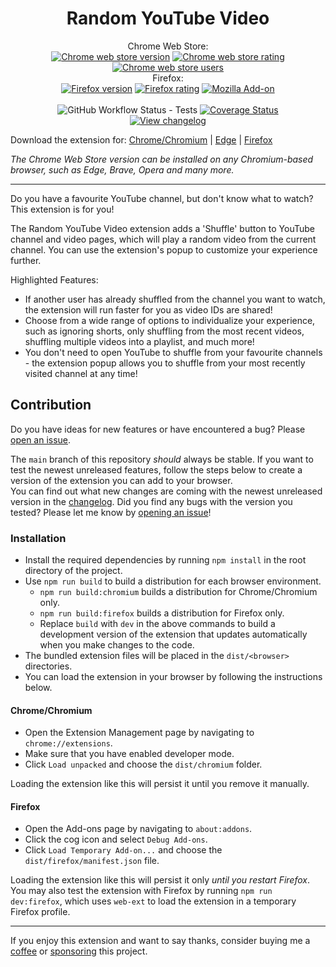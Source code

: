 <h1 align="center">Random YouTube Video</h1>

<p align="center">
Chrome Web Store:
<br>
<a href="https://chrome.google.com/webstore/detail/random-youtube-video/kijgnjhogkjodpakfmhgleobifempckf">
  <img src="https://img.shields.io/chrome-web-store/v/kijgnjhogkjodpakfmhgleobifempckf?label=version"
    alt="Chrome web store version"></a>
<a href="https://chrome.google.com/webstore/detail/random-youtube-video/kijgnjhogkjodpakfmhgleobifempckf">
  <img src="https://img.shields.io/chrome-web-store/rating/kijgnjhogkjodpakfmhgleobifempckf?label=rating"
    alt="Chrome web store rating"></a>
<a href="https://chrome.google.com/webstore/detail/random-youtube-video/kijgnjhogkjodpakfmhgleobifempckf">
  <img src="https://img.shields.io/chrome-web-store/users/kijgnjhogkjodpakfmhgleobifempckf?label=users"
    alt="Chrome web store users"></a>
<br>
Firefox:
<br>
<a href="https://addons.mozilla.org/en-GB/firefox/addon/random-youtube-video/">
<img src="https://img.shields.io/amo/v/random-youtube-video?label=version"
		alt="Firefox version" ></a>
<a href="https://addons.mozilla.org/en-GB/firefox/addon/random-youtube-video/">
	<img src="https://img.shields.io/amo/rating/random-youtube-video?label=rating"
		alt="Firefox rating" ></a>
<a href="https://addons.mozilla.org/en-GB/firefox/addon/random-youtube-video/">
	<img alt="Mozilla Add-on" src="https://img.shields.io/amo/users/random-youtube-video?label=users"
		alt="Firefox users" ></a>
<br>
<br>
<img alt="GitHub Workflow Status - Tests" src="https://img.shields.io/github/actions/workflow/status/NikkelM/Random-YouTube-Video/test.yml?branch=main&label=tests">
<a href='https://coveralls.io/github/NikkelM/Random-YouTube-Video?branch=main'>
	<img src='https://coveralls.io/repos/github/NikkelM/Random-YouTube-Video/badge.svg?branch=main' 
		alt='Coverage Status' /></a>
<br>
<a href="https://github.com/NikkelM/Random-YouTube-Video/tree/main/CHANGELOG.md">
  <img src="https://img.shields.io/badge/view-changelog-blue"
    alt="View changelog"></a>
</p>

Download the extension for: [Chrome/Chromium](https://chrome.google.com/webstore/detail/random-youtube-video/kijgnjhogkjodpakfmhgleobifempckf) | [Edge](https://microsoftedge.microsoft.com/addons/detail/random-youtube-video/fccfflipicelkilpmgniblpoflkbhdbe) | [Firefox](https://addons.mozilla.org/en-GB/firefox/addon/random-youtube-video/) 

*The Chrome Web Store version can be installed on any Chromium-based browser, such as Edge, Brave, Opera and many more.*

---

Do you have a favourite YouTube channel, but don't know what to watch? This extension is for you!

The Random YouTube Video extension adds a 'Shuffle' button to YouTube channel and video pages, which will play a random video from the current channel. You can use the extension's popup to customize your experience further.

Highlighted Features:<br>
- If another user has already shuffled from the channel you want to watch, the extension will run faster for you as video IDs are shared!
- Choose from a wide range of options to individualize your experience, such as ignoring shorts, only shuffling from the most recent videos, shuffling multiple videos into a playlist, and much more!
- You don't need to open YouTube to shuffle from your favourite channels - the extension popup allows you to shuffle from your most recently visited channel at any time!

## Contribution

Do you have ideas for new features or have encountered a bug? Please [open an issue](https://github.com/NikkelM/Random-YouTube-Video/issues/new/choose).

The `main` branch of this repository *should* always be stable. If you want to test the newest unreleased features, follow the steps below to create a version of the extension you can add to your browser.
<br>
You can find out what new changes are coming with the newest unreleased version in the [changelog](https://github.com/NikkelM/Random-YouTube-Video/blob/main/CHANGELOG.md).
Did you find any bugs with the version you tested? Please let me know by [opening an issue](https://github.com/NikkelM/Random-YouTube-Video/issues/new/choose)!

### Installation

- Install the required dependencies by running `npm install` in the root directory of the project.
- Use `npm run build` to build a distribution for each browser environment.
	- `npm run build:chromium` builds a distribution for Chrome/Chromium only.
	- `npm run build:firefox` builds a distribution for Firefox only.
	- Replace `build` with `dev` in the above commands to build a development version of the extension that updates automatically when you make changes to the code.
- The bundled extension files will be placed in the `dist/<browser>` directories.
- You can load the extension in your browser by following the instructions below.

#### Chrome/Chromium

- Open the Extension Management page by navigating to `chrome://extensions`.
- Make sure that you have enabled developer mode.
- Click `Load unpacked` and choose the `dist/chromium` folder.

Loading the extension like this will persist it until you remove it manually.

#### Firefox

- Open the Add-ons page by navigating to `about:addons`.
- Click the cog icon and select `Debug Add-ons`.
- Click `Load Temporary Add-on...` and choose the `dist/firefox/manifest.json` file.

Loading the extension like this will persist it only *until you restart Firefox*. 
You may also test the extension with Firefox by running `npm run dev:firefox`, which uses `web-ext` to load the extension in a temporary Firefox profile. 

---

If you enjoy this extension and want to say thanks, consider buying me a [coffee](https://ko-fi.com/nikkelm) or [sponsoring](https://github.com/sponsors/NikkelM) this project.
